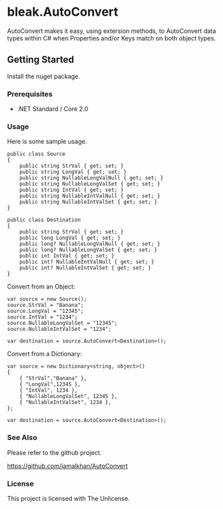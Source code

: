 # bleak.AutoConvert

AutoConvert makes it easy, using extersion methods, to AutoConvert data types within C# when Properties and/or Keys match on both object types.

## Getting Started

Install the nuget package.

### Prerequisites

* .NET Standard / Core 2.0 

### Usage

Here is some sample usage.

```
public class Source
{
    public string StrVal { get; set; }
    public string LongVal { get; set; }
    public string NullableLongValNull { get; set; }
    public string NullableLongValSet { get; set; }
    public string IntVal { get; set; }
    public string NullableIntValNull { get; set; }
    public string NullableIntValSet { get; set; }
}
```
```
public class Destination
{
    public string StrVal { get; set; }
    public long LongVal { get; set; }
    public long? NullableLongValNull { get; set; }
    public long? NullableLongValSet { get; set; }
    public int IntVal { get; set; }
    public int? NullableIntValNull { get; set; }
    public int? NullableIntValSet { get; set; }
}
```
Convert from an Object:
```
var source = new Source();
source.StrVal = "Banana";
source.LongVal = "12345";
source.IntVal = "1234";
source.NullableLongValSet = "12345";
source.NullableIntValSet = "1234";

var destination = source.AutoConvert<Destination>();
```

Convert from a Dictionary:
```
var source = new Dictionary<string, object>()
{
    { "StrVal","Banana" },
    { "LongVal",12345 },
    { "IntVal", 1234 },
    { "NullableLongValSet", 12345 },
    { "NullableIntValSet", 1234 },
};

var destination = source.AutoConvert<Destination>();
```

### See Also

Please refer to the github project.

https://github.com/jamalkhan/AutoConvert

### License

This project is licensed with The Unlicense. 